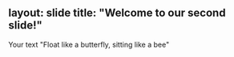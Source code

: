 layout: slide
title: "Welcome to our second slide!"
---
Your text
"Float like a butterfly, sitting like a bee"
